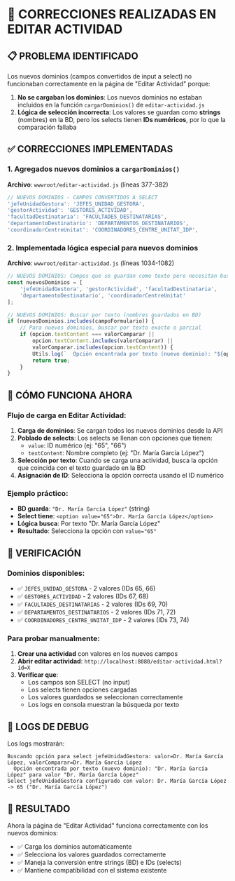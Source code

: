 # 🔧 CORRECCIONES REALIZADAS EN EDITAR ACTIVIDAD

## 📋 **PROBLEMA IDENTIFICADO**
Los nuevos dominios (campos convertidos de input a select) no funcionaban correctamente en la página de "Editar Actividad" porque:

1. **No se cargaban los dominios**: Los nuevos dominios no estaban incluidos en la función `cargarDominios()` de `editar-actividad.js`
2. **Lógica de selección incorrecta**: Los valores se guardan como **strings** (nombres) en la BD, pero los selects tienen **IDs numéricos**, por lo que la comparación fallaba

## ✅ **CORRECCIONES IMPLEMENTADAS**

### 1. **Agregados nuevos dominios a `cargarDominios()`**
**Archivo**: `wwwroot/editar-actividad.js` (líneas 377-382)

```javascript
// NUEVOS DOMINIOS - CAMPOS CONVERTIDOS A SELECT
'jefeUnidadGestora': 'JEFES_UNIDAD_GESTORA',
'gestorActividad': 'GESTORES_ACTIVIDAD',
'facultadDestinataria': 'FACULTADES_DESTINATARIAS',
'departamentoDestinatario': 'DEPARTAMENTOS_DESTINATARIOS',
'coordinadorCentreUnitat': 'COORDINADORES_CENTRE_UNITAT_IDP',
```

### 2. **Implementada lógica especial para nuevos dominios**
**Archivo**: `wwwroot/editar-actividad.js` (líneas 1034-1082)

```javascript
// NUEVOS DOMINIOS: Campos que se guardan como texto pero necesitan buscar por texto
const nuevosDominios = [
    'jefeUnidadGestora', 'gestorActividad', 'facultadDestinataria', 
    'departamentoDestinatario', 'coordinadorCentreUnitat'
];

// NUEVOS DOMINIOS: Buscar por texto (nombres guardados en BD)
if (nuevosDominios.includes(campoFormulario)) {
    // Para nuevos dominios, buscar por texto exacto o parcial
    if (opcion.textContent === valorComparar || 
        opcion.textContent.includes(valorComparar) ||
        valorComparar.includes(opcion.textContent)) {
        Utils.log(`  Opción encontrada por texto (nuevo dominio): "${opcion.textContent}" para valor "${valorComparar}"`);
        return true;
    }
}
```

## 🎯 **CÓMO FUNCIONA AHORA**

### **Flujo de carga en Editar Actividad:**

1. **Carga de dominios**: Se cargan todos los nuevos dominios desde la API
2. **Poblado de selects**: Los selects se llenan con opciones que tienen:
   - `value`: ID numérico (ej: "65", "66")
   - `textContent`: Nombre completo (ej: "Dr. María García López")
3. **Selección por texto**: Cuando se carga una actividad, busca la opción que coincida con el texto guardado en la BD
4. **Asignación de ID**: Selecciona la opción correcta usando el ID numérico

### **Ejemplo práctico:**
- **BD guarda**: `"Dr. María García López"` (string)
- **Select tiene**: `<option value="65">Dr. María García López</option>`
- **Lógica busca**: Por texto "Dr. María García López"
- **Resultado**: Selecciona la opción con `value="65"`

## 🧪 **VERIFICACIÓN**

### **Dominios disponibles:**
- ✅ `JEFES_UNIDAD_GESTORA` - 2 valores (IDs 65, 66)
- ✅ `GESTORES_ACTIVIDAD` - 2 valores (IDs 67, 68)
- ✅ `FACULTADES_DESTINATARIAS` - 2 valores (IDs 69, 70)
- ✅ `DEPARTAMENTOS_DESTINATARIOS` - 2 valores (IDs 71, 72)
- ✅ `COORDINADORES_CENTRE_UNITAT_IDP` - 2 valores (IDs 73, 74)

### **Para probar manualmente:**

1. **Crear una actividad** con valores en los nuevos campos
2. **Abrir editar actividad**: `http://localhost:8080/editar-actividad.html?id=X`
3. **Verificar que**:
   - Los campos son SELECT (no input)
   - Los selects tienen opciones cargadas
   - Los valores guardados se seleccionan correctamente
   - Los logs en consola muestran la búsqueda por texto

## 📝 **LOGS DE DEBUG**

Los logs mostrarán:
```
Buscando opción para select jefeUnidadGestora: valor=Dr. María García López, valorComparar=Dr. María García López
  Opción encontrada por texto (nuevo dominio): "Dr. María García López" para valor "Dr. María García López"
Select jefeUnidadGestora configurado con valor: Dr. María García López -> 65 ("Dr. María García López")
```

## 🎉 **RESULTADO**

Ahora la página de "Editar Actividad" funciona correctamente con los nuevos dominios:
- ✅ Carga los dominios automáticamente
- ✅ Selecciona los valores guardados correctamente
- ✅ Maneja la conversión entre strings (BD) e IDs (selects)
- ✅ Mantiene compatibilidad con el sistema existente

